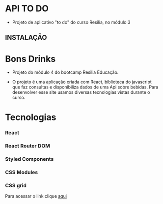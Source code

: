 # API TO DO
- Projeto de aplicativo "to do" do curso Resilia, no módulo 3

## INSTALAÇÃO

# Bons Drinks
- Projeto do módulo 4 do bootcamp Resilia Educação. 

- O projeto é uma aplicação criada com React, biblioteca do javascript que faz consultas e disponibiliza dados de uma Api sobre bebidas. Para desenvolver esse site usamos diversas tecnologias vistas durante o curso.

# Tecnologias 

### React
### React Router DOM
### Styled Components
### CSS Modules
### CSS grid


Para acessar o link clique [aqui](https://bons-drinks-joaolopes.netlify.app/)

